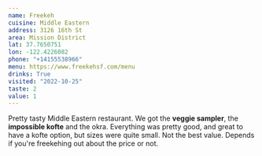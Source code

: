 ```yaml
---
name: Freekeh
cuisine: Middle Eastern
address: 3126 16th St
area: Mission District
lat: 37.7650751
lon: -122.4226082
phone: "+14155538966"
menu: https://www.freekehsf.com/menu
drinks: True
visited: "2022-10-25"
taste: 2
value: 1
---
```


Pretty tasty Middle Eastern restaurant. We got the **veggie sampler**, the **impossible kofte** and the okra. Everything was pretty good, and great to have a kofte option, but sizes were quite small. Not the best value. Depends if you're freekehing out about the price or not.
